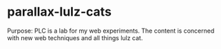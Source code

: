 parallax-lulz-cats
==================

Purpose: PLC is a lab for my web experiments.  The content is concerned with new web techniques and all things lulz cat.
